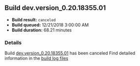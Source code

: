 ## Build dev.version_0.20.18355.01
- **Build result:** `canceled`
- **Build queued:** 12/21/2018 3:00:00 AM
- **Build duration:** 68.21 minutes
### Details
Build [dev.version_0.20.18355.01](https://winappstudio.visualstudio.com/web/build.aspx?pcguid=a4ef43be-68ce-4195-a619-079b4d9834c2&builduri=vstfs%3a%2f%2f%2fBuild%2fBuild%2f26796) has been canceled
Find detailed information in the [build log files](https://uwpctdiags.blob.core.windows.net/buildlogs/dev.version_0.20.18355.01_logs.zip)
